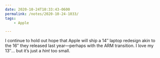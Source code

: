 ```yaml
---
date: 2020-10-24T10:33:43-0600
permalink: /notes/2020-10-24-1033/
tags:
    - Apple

---
```


I continue to hold out hope that Apple will ship a 14″ laptop redesign akin to the 16″ they released last year—perhaps with the ARM transition. I love my 13″… but it’s just a *hint* too small.
